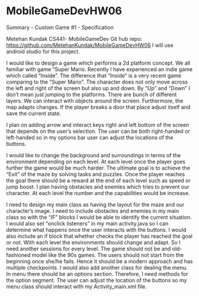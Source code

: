 # MobileGameDevHW06

Summary - Custom Game #1 - Specification
 


Metehan Kundak
CS441- MobileGameDev
Git hub repo: https://github.com/MetehanKundak/MobileGameDevHW06
I will use android studio for this project.


I would like to design a game which performs a 2d platform concept. We all familiar with game “Super Mario. Recently I have experienced an indie game which called “Inside”.  The difference that “Inside” is a very recent game comparing to the “Super Mario”. The character does not only move across the left and right of the screen but also up and down. By “Up” and “Down” I don’t mean just jumping to the platforms. There are bunch of different layers. We can interact with objects around the screen. Furthermore, the map adapts changes. If the player breaks a door that place adjust itself and save the current state.  

I plan on adding arrow and interact keys right and left bottom of the screen that depends on the user’s selection. The user can be both right-handed or left-handed so in my options bar user can adjust the locations of the buttons. 

I would like to change the background and surroundings in terms of the environment depending on each level. At each level once the player goes further the game would be much harder. 
The ultimate goal is to achieve the “Exit” of the maze by solving tasks and puzzles. Once the player reaches the goal there should be a reward at the end of each level such as speed or jump boost. I plan having obstacles and enemies which tries to prevent our character. At each level the number and the capabilities would be increase. 

I need to design my main class as having the layout for the maze and our character’s image. I need to include obstacles and enemies in my main class so with the “IF” blocks I would be able to identify the current situation. 
I would also set “onclick listeners” in my main activity.java so I can determine what happens once the user interacts with the buttons. 
I would also include an if block that whether checks the player has reached the goal or not.
 With each level the environments should change and adapt. So I need another sessions for every level. 
The game should not be and old-fashioned model like the 90s games. The users should not start from the beginning once she/he fails. Hence it should be a modern approach and has multiple checkpoints. 
 I would also add another class for dealing the menu. In menu there should be an options section. Therefore, I need methods for the option segment. The user can adjust the location of the buttons so my menu class should interact with my Activity_main.xml file.




 

 








